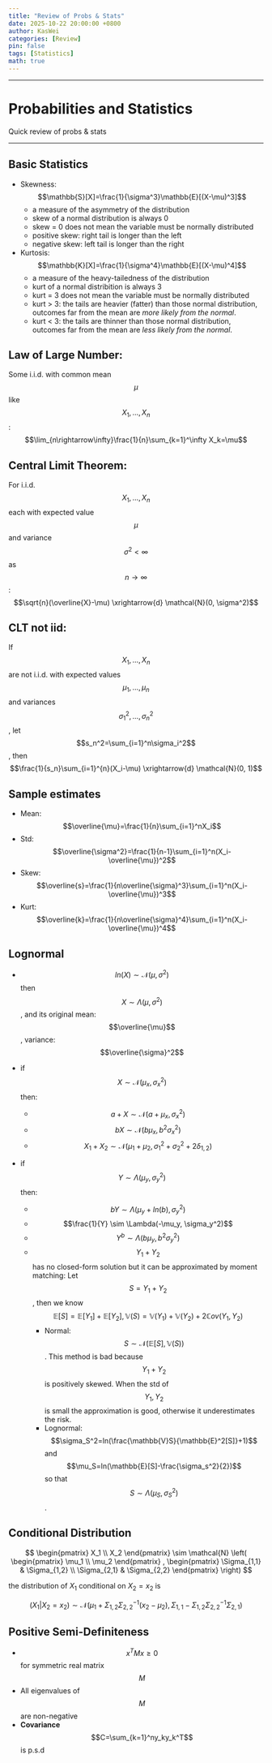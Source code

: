 ```yaml
---
title: "Review of Probs & Stats"
date: 2025-10-22 20:00:00 +0800
author: KasWei
categories: [Review]
pin: false
tags: [Statistics]
math: true
---
```


---

# Probabilities and Statistics #

Quick review of probs & stats

---

## Basic Statistics
- Skewness: $$\mathbb{S}[X]=\frac{1}{\sigma^3}\mathbb{E}[(X-\mu)^3]$$
    - a measure of the asymmetry of the distribution
    - skew of a normal distribution is always 0
    - skew = 0 does not mean the variable must be normally distributed
    - positive skew: right tail is longer than the left
    - negative skew: left tail is longer than the right
- Kurtosis: $$\mathbb{K}[X]=\frac{1}{\sigma^4}\mathbb{E}[(X-\mu)^4]$$
    - a measure of the heavy-tailedness of the distribution
    - kurt of a normal distribition is always 3
    - kurt = 3 does not mean the variable must be normally distributed
    - kurt > 3: the tails are heavier (fatter) than those normal distribution, outcomes far from the mean are *more likely from the normal*.
    - kurt < 3: the tails are thinner than those normal distribution, outcomes far from the mean are *less likely from the normal*.

## Law of Large Number:
Some i.i.d. with common mean $$\mu$$ like $$X_1, \dots, X_n$$: $$\lim_{n\rightarrow\infty}\frac{1}{n}\sum_{k=1}^\infty X_k=\mu$$

## Central Limit Theorem:
For i.i.d. $$X_1, \dots, X_n$$ each with expected value $$\mu$$ and variance $$\sigma^2 < \infty$$ as $$n \rightarrow \infty$$: $$\sqrt{n}(\overline{X}-\mu) \xrightarrow{d} \mathcal{N}(0, \sigma^2)$$

## CLT not iid:
If $$X_1, \dots, X_n$$ are not i.i.d. with expected values $$\mu_1, \dots, \mu_n$$ and variances $$\sigma_1^2, \dots, \sigma_n^2$$, let $$s_n^2=\sum_{i=1}^n\sigma_i^2$$, then $$\frac{1}{s_n}\sum_{i=1}^{n}(X_i-\mu) \xrightarrow{d} \mathcal{N}(0, 1)$$

## Sample estimates
- Mean: $$\overline{\mu}=\frac{1}{n}\sum_{i=1}^nX_i$$
- Std: $$\overline{\sigma^2}=\frac{1}{n-1}\sum_{i=1}^n(X_i-\overline{\mu})^2$$
- Skew: $$\overline{s}=\frac{1}{n\overline{\sigma}^3}\sum_{i=1}^n(X_i-\overline{\mu})^3$$
- Kurt: $$\overline{k}=\frac{1}{n\overline{\sigma}^4}\sum_{i=1}^n(X_i-\overline{\mu})^4$$

## Lognormal 
- $$ln(X) \sim \mathcal{N}(\mu, \sigma^2)$$ then $$X \sim \Lambda(\mu, \sigma^2)$$, and its original mean: $$\overline{\mu}$$, variance: $$\overline{\sigma}^2$$
- if $$X\sim \mathcal{N}(\mu_x, \sigma_x^2)$$ then:
    - $$a + X \sim \mathcal{N}(a+\mu_x, \sigma_x^2)$$
    - $$bX \sim \mathcal{N}(b\mu_x, b^2\sigma_x^2)$$
    - $$X_1+X_2 \sim \mathcal{N}(\mu_1+\mu_2, \sigma_1^2+\sigma_2^2+2\delta_{1,2})$$


- if $$Y\sim \Lambda(\mu_y, \sigma_y^2)$$ then:
    - $$bY \sim \Lambda(\mu_y + ln(b), \sigma_y^2)$$
    - $$\frac{1}{Y} \sim \Lambda(-\mu_y, \sigma_y^2)$$
    - $$Y^b \sim \Lambda(b\mu_y, b^2\sigma_y^2)$$
    - $$Y_1+Y_2$$ has no closed-form solution but it can be approximated by moment matching: Let $$S=Y_1+Y_2$$, then we know $$\mathbb{E}[S]=\mathbb{E}[Y_1]+\mathbb{E}[Y_2], \mathbb{V}(S)=\mathbb{V}(Y_1)+\mathbb{V}(Y_2)+2\mathbb{C}ov(Y_1, Y_2)$$
        - Normal: $$S \sim\mathcal{N}(\mathbb{E}[S], \mathbb{V}(S))$$. This method is bad because $$Y_1+Y_2$$ is positively skewed. When the std of $$Y_1, Y_2$$ is small the approximation is good, otherwise it underestimates the risk.
        - Lognormal: $$\sigma_S^2=ln(\frac{\mathbb{V}S}{\mathbb{E}^2[S]}+1)$$ and $$\mu_S=ln(\mathbb{E}[S]-\frac{\sigma_s^2}{2})$$ so that $$S \sim \Lambda(\mu_S, \sigma_S^2)$$. 

## Conditional Distribution
$$
\begin{pmatrix}
X_1 \\
X_2
\end{pmatrix}
\sim \mathcal{N} \left(
\begin{pmatrix}
\mu_1 \\
\mu_2
\end{pmatrix}
,
\begin{pmatrix}
\Sigma_{1,1} & \Sigma_{1,2} \\
\Sigma_{2,1} & \Sigma_{2,2}
\end{pmatrix}
\right)
$$

the distribution of $X_1$ conditional on $X_2 = x_2$ is

$$
(X_1 | X_2=x_2) \sim \mathcal{N} \left( \mu_1 + \Sigma_{1,2}\Sigma_{2,2}^{-1}(x_2 - \mu_2), \Sigma_{1,1} - \Sigma_{1,2}\Sigma_{2,2}^{-1}\Sigma_{2,1} \right)
$$

## Positive Semi-Definiteness
- $$x^TMx \geq 0$$ for symmetric real matrix $$M$$
- All eigenvalues of $$M$$ are non-negative
- **Covariance** $$C=\sum_{k=1}^ny_ky_k^T$$ is p.s.d
